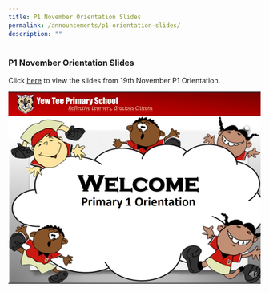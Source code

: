 ```yaml
---
title: P1 November Orientation Slides
permalink: /announcements/p1-orientation-slides/
description: ""
---
```

### P1 November Orientation Slides

Click [here](https://drive.google.com/file/d/1E8IB22Pe12X7bziP94IpyN_5e_pZXDuF/view?usp=sharing) to view the slides from 19th November P1 Orientation.

![](/images/p1%20orientation.jpg)